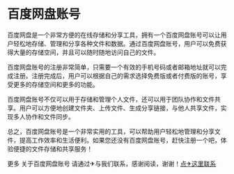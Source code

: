 # 百度网盘账号

百度网盘是一个非常方便的在线存储和分享工具，拥有一个百度网盘账号可以让用户轻松地存储、管理和分享各种文件和数据。通过百度网盘账号，用户可以免费获得大量的存储空间，并且可以随时随地访问自己的文件。

百度网盘账号的注册非常简单，只需要一个有效的手机号码或者邮箱地址就可以完成注册。注册完成后，用户可以根据自己的需求选择免费版或者付费版的账号，享受更多的存储空间和更多的功能。

百度网盘账号不仅可以用于存储和管理个人文件，还可以用于团队协作和文件共享。用户可以方便地创建文件夹、上传文件、生成分享链接，与他人共享文件，实现多人协作和文件同步。

总之，百度网盘账号是一个非常实用的工具，可以帮助用户轻松地管理和分享文件，提高工作效率和生活便利。如果您还没有百度网盘账号，赶快注册一个吧，体验便捷的文件存储和共享服务！

更多 关于百度网盘账号 请通过✈与我们联系，感谢阅读，谢谢！[点✈这里联系](https://t.me/lianmeng09)